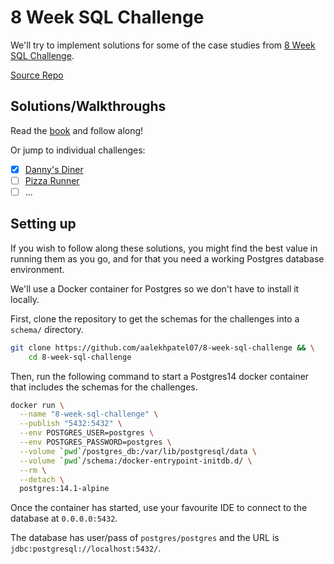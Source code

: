 # 8 Week SQL Challenge

We'll try to implement solutions for some of the case studies from [8 Week SQL Challenge](https://8weeksqlchallenge.com/).

[Source Repo](https://github.com/aalekhpatel07/8-week-sql-challenge)

## Solutions/Walkthroughs

Read the [book](https://aalekhpatel07.github.io/8-week-sql-challenge/) and follow along! 

Or jump to individual challenges:

- [x] [Danny's Diner](https://aalekhpatel07.github.io/8-week-sql-challenge/01-dannys-diner/index.html)
- [ ] [Pizza Runner](https://aalekhpatel07.github.io/8-week-sql-challenge/02-pizza-runner/index.html)
- [ ] ...
## Setting up

If you wish to follow along these solutions, you might find the best value in running them as you go, and for that you need a working Postgres database environment.

We'll use a Docker container for Postgres so we don't have to install it locally.

First, clone the repository to get the schemas for the challenges into a `schema/` directory.

```sh
git clone https://github.com/aalekhpatel07/8-week-sql-challenge && \
    cd 8-week-sql-challenge
```

Then, run the following command to start a Postgres14 docker container that includes the schemas for the challenges.

```sh
docker run \
  --name "8-week-sql-challenge" \
  --publish "5432:5432" \
  --env POSTGRES_USER=postgres \
  --env POSTGRES_PASSWORD=postgres \
  --volume `pwd`/postgres_db:/var/lib/postgresql/data \
  --volume `pwd`/schema:/docker-entrypoint-initdb.d/ \
  --rm \
  --detach \
  postgres:14.1-alpine
```

Once the container has started, use your favourite IDE to connect to the database at `0.0.0.0:5432`. 

The database has user/pass of `postgres/postgres` and the URL is `jdbc:postgresql://localhost:5432/`.

